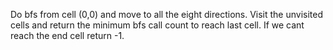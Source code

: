 Do bfs from cell (0,0) and move to all the eight directions. Visit the unvisited cells and return the minimum bfs call count to reach last cell. If we cant reach the end cell return -1.